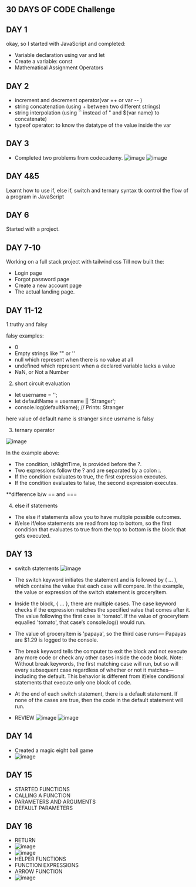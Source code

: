 ## 30 DAYS OF CODE Challenge





## DAY 1
okay, so I started with JavaScript and completed:
- Variable declaration using var and let
- Create a variable: const
- Mathematical Assignment Operators

## DAY 2
- increment and decrement operator(var ++ or var -- )
- string concatenation (using + between two different strings)
- string interpolation (using `` instead of " and ${var name} to concatenate) 
- typeof operator: to know the datatype of the value inside the var

## DAY 3
- Completed two problems from codecademy.
![image](https://user-images.githubusercontent.com/74983536/139049733-92220087-68f9-4dbe-bdb8-4b45966bea51.png)
![image](https://user-images.githubusercontent.com/74983536/139052801-978223e0-c826-4ef4-847f-ce3750c585dd.png)

## DAY 4&5
Learnt how to use if, else if, switch and ternary syntax tk control the flow of a program in JavaScript

## DAY 6
Started with a project.

## DAY 7-10

Working on a full stack project with tailwind css 
Till now built the:
- Login page
- Forgot password page
- Create a new account page 
- The actual landing page.

## DAY 11-12

1.truthy and falsy


falsy examples:
- 0
- Empty strings like "" or ''
- null which represent when there is no value at all
- undefined which represent when a declared variable lacks a value
- NaN, or Not a Number

2. short circuit evaluation

- let username = '';
- let defaultName = username || 'Stranger';
- console.log(defaultName); // Prints: Stranger

here value of default name is stranger since usrname is falsy

3. ternary operator


![image](https://user-images.githubusercontent.com/74983536/140511165-747f60ab-59c6-4bed-8723-ec4c96b792f8.png)


In the example above: 
- The condition, isNightTime, is provided before the ?. 
- Two expressions follow the ? and are separated by a colon :. 
- If the condition evaluates to true, the first expression executes. 
- If the condition evaluates to false, the second expression executes. 
 
**difference b/w == and ===

4. else if statements
- The else if statements allow you to have multiple possible outcomes. 
- if/else if/else statements are read from top to bottom, so the first condition that evaluates to true from the top to bottom is the block that gets executed.

## DAY 13
- switch statements
![image](https://user-images.githubusercontent.com/74983536/140621702-20d4564b-7173-4d6e-a00f-7523ea0990ad.png)
- The switch keyword initiates the statement and is followed by ( ... ), which contains the value that each case will compare. In the example, the value or expression of the switch statement is groceryItem.
- Inside the block, { ... }, there are multiple cases. The case keyword checks if the expression matches the specified value that comes after it. The value following the first case is 'tomato'. If the value of groceryItem equalled 'tomato', that case‘s console.log() would run.
- The value of groceryItem is 'papaya', so the third case runs— Papayas are $1.29 is logged to the console.
- The break keyword tells the computer to exit the block and not execute any more code or check any other cases inside the code block. Note: Without break keywords, the first matching case will run, but so will every subsequent case regardless of whether or not it matches—including the default. This behavior is different from if/else conditional statements that execute only one block of code.
- At the end of each switch statement, there is a default statement. If none of the cases are true, then the code in the default statement will run.


- REVIEW
![image](https://user-images.githubusercontent.com/74983536/140621878-2d82f7c6-7c87-4b3a-8b75-a18fc2472fb7.png)
![image](https://user-images.githubusercontent.com/74983536/140621887-7f837072-6ceb-4a16-b220-1de86454c61f.png)


## DAY 14
- Created a magic eight ball game
- ![image](https://user-images.githubusercontent.com/74983536/140622413-ac6bf33d-0804-4632-8ae3-d9694408830a.png)

## DAY 15
- STARTED FUNCTIONS
- CALLING A FUNCTION
- PARAMETERS AND ARGUMENTS
- DEFAULT PARAMETERS

## DAY 16
- RETURN
- ![image](https://user-images.githubusercontent.com/74983536/140729970-402965e5-d5a0-49ca-921f-2f4e9ab39651.png)
- ![image](https://user-images.githubusercontent.com/74983536/140730013-89b2b695-9ad2-420d-a7ac-d3a584191992.png)
- HELPER FUNCTIONS
- FUNCTION EXPRESSIONS
- ARROW FUNCTION
- ![image](https://user-images.githubusercontent.com/74983536/140732174-fd744a1a-338a-4bb6-82bf-1d26fb087fc0.png)




